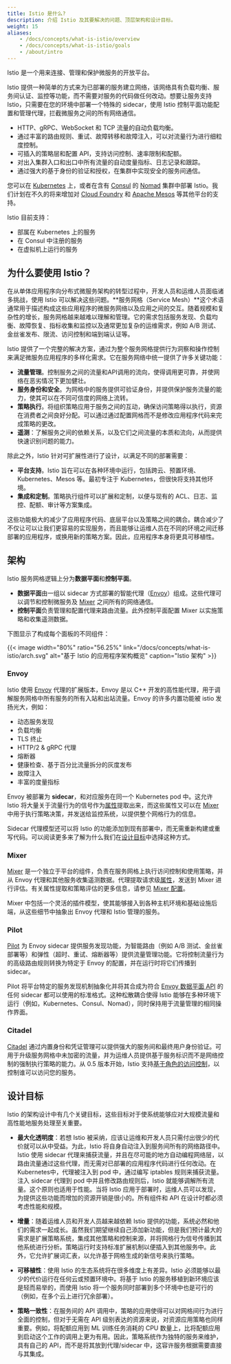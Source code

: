 ```yaml
---
title: Istio 是什么?
description: 介绍 Istio 及其要解决的问题、顶层架构和设计目标。
weight: 15
aliases:
    - /docs/concepts/what-is-istio/overview
    - /docs/concepts/what-is-istio/goals
    - /about/intro
---
```


Istio 是一个用来连接、管理和保护微服务的开放平台。

Istio 提供一种简单的方式来为已部署的服务建立网络，该网络具有负载均衡、服务间认证、监控等功能，而不需要对服务的代码做任何改动。想要让服务支持 Istio，只需要在您的环境中部署一个特殊的 sidecar，使用 Istio 控制平面功能配置和管理代理，拦截微服务之间的所有网络通信。

* HTTP、gRPC、WebSocket 和 TCP 流量的自动负载均衡。
* 通过丰富的路由规则、重试、故障转移和故障注入，可以对流量行为进行细粒度控制。
* 可插入的策略层和配置 API，支持访问控制、速率限制和配额。
* 对出入集群入口和出口中所有流量的自动度量指标、日志记录和跟踪。
* 通过强大的基于身份的验证和授权，在集群中实现安全的服务间通信。

您可以在 [Kubernetes](https://kubernetes.io) 上，或者在含有 [Consul](https://nomadproject.io) 的 [Nomad](https://nomadproject.io) 集群中部署 Istio。我们计划在不久的将来增加对 [Cloud Foundry](https://www.cloudfoundry.org/) 和 [Apache Mesos](https://www.cloudfoundry.org/) 等其他平台的支持。

Istio 目前支持：

* 部属在 Kubernetes 上的服务
* 在 Consul 中注册的服务
* 在虚拟机上运行的服务

## 为什么要使用 Istio？

在从单体应用程序向分布式微服务架构的转型过程中，开发人员和运维人员面临诸多挑战，使用 Istio 可以解决这些问题。**服务网格（Service Mesh）**这个术语通常用于描述构成这些应用程序的微服务网络以及应用之间的交互。随着规模和复杂性的增长，服务网格越来越难以理解和管理。它的需求包括服务发现、负载均衡、故障恢复、指标收集和监控以及通常更加复杂的运维需求，例如 A/B 测试、金丝雀发布、限流、访问控制和端到端认证等。

Istio 提供了一个完整的解决方案，通过为整个服务网格提供行为洞察和操作控制来满足微服务应用程序的多样化需求。它在服务网络中统一提供了许多关键功能：

* **流量管理**。控制服务之间的流量和API调用的流向，使得调用更可靠，并使网络在恶劣情况下更加健壮。
* **服务身份和安全**。为网格中的服务提供可验证身份，并提供保护服务流量的能力，使其可以在不同可信度的网络上流转。
* **策略执行**。将组织策略应用于服务之间的互动，确保访问策略得以执行，资源在消费者之间良好分配。可以通过通过配置网格而不是修改应用程序代码来完成策略的更改。
* **遥测**：了解服务之间的依赖关系，以及它们之间流量的本质和流向，从而提供快速识别问题的能力。

除此之外，Istio 针对可扩展性进行了设计，以满足不同的部署需要：

* **平台支持**。Istio 旨在可以在各种环境中运行，包括跨云、预置环境、Kubernetes、Mesos 等。最初专注于 Kubernetes，但很快将支持其他环境。
* **集成和定制**。策略执行组件可以扩展和定制，以便与现有的 ACL、日志、监控、配额、审计等方案集成。

这些功能极大的减少了应用程序代码、底层平台以及策略之间的耦合。耦合减少了不仅让可以让我们更容易的实现服务，而且能够让运维人员在不同的环境之间迁移部署的应用程序，或换用新的策略方案。因此，应用程序本身将更具可移植性。

## 架构

Istio 服务网格逻辑上分为**数据平面**和**控制平面**。

* **数据平面**由一组以 sidecar 方式部署的智能代理（[Envoy](https://www.envoyproxy.io/)）组成。这些代理可以调节和控制微服务及 [Mixer](/docs/concepts/policies-and-telemetry/) 之间所有的网络通信。
* **控制平面**负责管理和配置代理来路由流量。此外控制平面配置 Mixer 以实施策略和收集遥测数据。

下图显示了构成每个面板的不同组件：

{{< image width="80%" ratio="56.25%"
    link="/docs/concepts/what-is-istio/arch.svg"
    alt="基于 Istio 的应用程序架构概览"
    caption="Istio 架构"
    >}}

### Envoy

Istio 使用 [Envoy](https://www.envoyproxy.io/) 代理的扩展版本，Envoy 是以 C++ 开发的高性能代理，用于调解服务网格中所有服务的所有入站和出站流量。Envoy 的许多内置功能被 istio 发扬光大，例如：

* 动态服务发现
* 负载均衡
* TLS 终止
* HTTP/2 & gRPC 代理
* 熔断器
* 健康检查、基于百分比流量拆分的灰度发布
* 故障注入
* 丰富的度量指标

Envoy 被部署为 **sidecar**，和对应服务在同一个 Kubernetes pod 中。这允许 Istio 将大量关于流量行为的信号作为[属性](/docs/concepts/policies-and-telemetry/#attributes)提取出来，而这些属性又可以在 [Mixer](/docs/concepts/policies-and-telemetry/) 中用于执行策略决策，并发送给监控系统，以提供整个网格行为的信息。

Sidecar 代理模型还可以将 Istio 的功能添加到现有部署中，而无需重新构建或重写代码。可以阅读更多来了解为什么我们在[设计目标](/docs/concepts/what-is-istio/#design-goals)中选择这种方式。

### Mixer

[Mixer](/docs/concepts/policies-and-telemetry/) 是一个独立于平台的组件，负责在服务网格上执行访问控制和使用策略，并从 Envoy 代理和其他服务收集遥测数据。代理提取请求级[属性](/docs/concepts/policies-and-telemetry/#attributes)，发送到 Mixer 进行评估。有关属性提取和策略评估的更多信息，请参见 [Mixer 配置](/docs/concepts/policies-and-telemetry/#configuration-model)。

Mixer 中包括一个灵活的插件模型，使其能够接入到各种主机环境和基础设施后端，从这些细节中抽象出 Envoy 代理和 Istio 管理的服务。

### Pilot

[Pilot](/docs/concepts/traffic-management/#pilot-and-envoy) 为 Envoy sidecar 提供服务发现功能，为智能路由（例如 A/B 测试、金丝雀部署等）和弹性（超时、重试、熔断器等）提供流量管理功能。它将控制流量行为的高级路由规则转换为特定于 Envoy 的配置，并在运行时将它们传播到 sidecar。

Pilot 将平台特定的服务发现机制抽象化并将其合成为符合 [Envoy 数据平面 API](https://github.com/envoyproxy/data-plane-api) 的任何 sidecar 都可以使用的标准格式。这种松散耦合使得 Istio 能够在多种环境下运行（例如，Kubernetes、Consul、Nomad），同时保持用于流量管理的相同操作界面。

### Citadel

[Citadel](/docs/concepts/security/) 通过内置身份和凭证管理可以提供强大的服务间和最终用户身份验证。可用于升级服务网格中未加密的流量，并为运维人员提供基于服务标识而不是网络控制的强制执行策略的能力。从 0.5 版本开始，Istio 支持[基于角色的访问控制](/docs/concepts/security/#authorization)，以控制谁可以访问您的服务。

## 设计目标

Istio 的架构设计中有几个关键目标，这些目标对于使系统能够应对大规模流量和高性能地服务处理至关重要。

* **最大化透明度**：若想 Istio 被采纳，应该让运维和开发人员只需付出很少的代价就可以从中受益。为此，Istio 将自身自动注入到服务间所有的网络路径中。Istio 使用 sidecar 代理来捕获流量，并且在尽可能的地方自动编程网络层，以路由流量通过这些代理，而无需对已部署的应用程序代码进行任何改动。在 Kubernetes中，代理被注入到 pod 中，通过编写 iptables 规则来捕获流量。注入 sidecar 代理到 pod 中并且修改路由规则后，Istio 就能够调解所有流量。这个原则也适用于性能。当将 Istio 应用于部署时，运维人员可以发现，为提供这些功能而增加的资源开销是很小的。所有组件和 API 在设计时都必须考虑性能和规模。

* **增量**：随着运维人员和开发人员越来越依赖 Istio 提供的功能，系统必然和他们的需求一起成长。虽然我们期望继续自己添加新功能，但是我们预计最大的需求是扩展策略系统，集成其他策略和控制来源，并将网格行为信号传播到其他系统进行分析。策略运行时支持标准扩展机制以便插入到其他服务中。此外，它允许扩展词汇表，以允许基于网格生成的新信号来执行策略。

* **可移植性**：使用 Istio 的生态系统将在很多维度上有差异。Istio 必须能够以最少的代价运行在任何云或预置环境中。将基于 Istio 的服务移植到新环境应该是轻而易举的，而使用 Istio 将一个服务同时部署到多个环境中也是可行的（例如，在多个云上进行冗余部署）。

* **策略一致性**：在服务间的 API 调用中，策略的应用使得可以对网格间行为进行全面的控制，但对于无需在 API 级别表达的资源来说，对资源应用策略也同样重要。例如，将配额应用到 ML 训练任务消耗的 CPU 数量上，比将配额应用到启动这个工作的调用上更为有用。因此，策略系统作为独特的服务来维护，具有自己的 API，而不是将其放到代理/sidecar 中，这容许服务根据需要直接与其集成。
